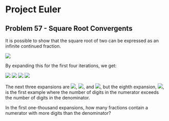 # Project Euler

## Problem 57 - Square Root Convergents

It is possible to show that the square root of two can be expressed as an infinite continued fraction.

<img src="https://render.githubusercontent.com/render/math?math=\sqrt{2} = 1 %2b \frac{1}{2 %2b \frac{1}{2 %2b \frac{1}{2 %2b \dots}}}">

By expanding this for the first four iterations, we get:

<img src="https://render.githubusercontent.com/render/math?math=1 %2b \frac{1}{2} = \frac{3}{2} = 1.5">

<img src="https://render.githubusercontent.com/render/math?math=1 %2b \frac{1}{2 %2b \frac{1}{2}} = \frac{7}{5} = 1.4">

<img src="https://render.githubusercontent.com/render/math?math=1 %2b \frac{1}{2 %2b \frac{1}{2 %2b \frac{1}{2}}} = \frac{17}{12} = 1.41666\dots">

<img src="https://render.githubusercontent.com/render/math?math=1 %2b \frac{1}{2 %2b \frac{1}{2 %2b \frac{1}{2 %2b \frac{1}{2}}}} = \frac{41}{29} = 1.41379\dots">

The next three expansions are <img src="https://render.githubusercontent.com/render/math?math=\frac{99}{70}">, <img src="https://render.githubusercontent.com/render/math?math=\frac{239}{169}">, and <img src="https://render.githubusercontent.com/render/math?math=\frac{577}{408}">, but the eighth expansion, <img src="https://render.githubusercontent.com/render/math?math=\frac{1393}{985}">, is the first example where the number of digits in the numerator exceeds the number of digits in the denominator.

In the first one-thousand expansions, how many fractions contain a numerator with more digits than the denominator?

